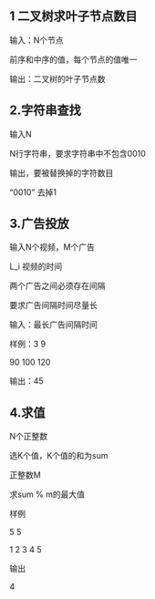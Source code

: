 ## 1 二叉树求叶子节点数目

输入：N个节点

前序和中序的值，每个节点的值唯一



输出：二叉树的叶子节点数





## 2.字符串查找

输入N

N行字符串，要求字符串中不包含0010



输出，要被替换掉的字符数目



“0010” 去掉1



## 3.广告投放

输入N个视频，M个广告

L_i 视频的时间



两个广告之间必须存在间隔

要求广告间隔时间尽量长



输入：最长广告间隔时间



样例：3 9

90 100 120

输出：45





## 4.求值

N个正整数

选K个值，K个值的和为sum

正整数M

求sum % m的最大值



样例

5 5

1 2 3 4 5



输出 

4